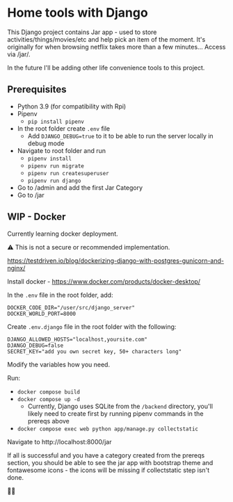 # Home tools with Django

This Django project contains Jar app - used to store activities/things/movies/etc and help pick an item of the moment. It's originally for when browsing netflix takes more than a few minutes... Access via /jar/.

In the future I'll be adding other life convenience tools to this project.


## Prerequisites

- Python 3.9 (for compatibility with Rpi)
- Pipenv
  - `pip install pipenv`
- In the root folder create `.env` file
  - Add `DJANGO_DEBUG=true` to it to be able to run the server locally in debug mode
- Navigate to root folder and run
  - `pipenv install`
  - `pipenv run migrate`
  - `pipenv run createsuperuser`
  - `pipenv run django`
- Go to /admin and add the first Jar Category
- Go to /jar

## WIP - Docker

Currently learning docker deployment. 

⚠ This is not a secure or recommended implementation.

https://testdriven.io/blog/dockerizing-django-with-postgres-gunicorn-and-nginx/

Install docker - https://www.docker.com/products/docker-desktop/

In the `.env` file in the root folder, add:

```
DOCKER_CODE_DIR="/user/src/django_server"
DOCKER_WORLD_PORT=8000
```

Create `.env.django` file in the root folder with the following:

```
DJANGO_ALLOWED_HOSTS="localhost,yoursite.com"
DJANGO_DEBUG=false
SECRET_KEY="add you own secret key, 50+ characters long"
```

Modify the variables how you need.

Run:
- `docker compose build`
- `docker compose up -d`
  - Currently, Django uses SQLite from the `/backend` directory, you'll likely need to create first by running pipenv commands in the prereqs above
- `docker compose exec web python app/manage.py collectstatic`

Navigate to http://localhost:8000/jar

If all is successful and you have a category created from the prereqs section, you should be able to see the jar app with bootstrap theme and fontawesome icons - the icons will be missing if collectstatic step isn't done.

🥳🎉